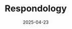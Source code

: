 ---  
layout: startup_page  
title: "Respondology"  
id: "respondology.com"  
permalink: "/respondologyrespondology.com04232025/"  
website: "https://respondology.com/"  
funding_round: "Series A1"  
funding_amount: "$5M"  
investors: "Iron Gate Capital, SJF Ventures, Zelkova Ventures, Boulder Heavy Industries (BHI), RLB Holdings"  
about: "Respondology provides a Comment Activation Platform that offers real-time comment moderation (Moderate) and insightful comment analysis (Discover). Their platform helps brands protect their online reputation, enhance audience engagement, and refine marketing strategies by turning unstructured comment data into actionable intelligence."  
markets: "Social Media, Marketing, AI"  
hq: "Boulder, Colorado, United States"  
founded_year: "2008"  
linkedin: "https://www.linkedin.com/company/respondology"  
twitter: "https://twitter.com/respondology"  
instagram: ""  
facebook: "https://www.facebook.com/respondology"  
crunchbase: "https://www.crunchbase.com/organization/example"  
pitchbook: "https://pitchbook.com/profiles/company/56919-07"  

date_display: "23-Apr-2025"  
date: "2025-04-23"

# SEO Optimization  
meta_title: "Respondology - Series A1 Funding ($5M)"  
meta_description: "Respondology, Respondology provides a Comment Activation Platform that offers real-time comment moderation (Moderate) and insightful comment analysis (Discover). Th..."  
meta_keywords: "Respondology, Social Media, Marketing, AI, Series A1 funding"  
canonical_url: "https://startup.projectstartups.com/respondologyrespondology.com04232025/"  
---